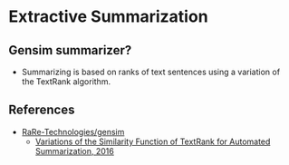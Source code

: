 Extractive Summarization
========================

## Gensim summarizer?
- Summarizing is based on ranks of text sentences using a variation of the TextRank algorithm.


## References
- [RaRe-Technologies/gensim](https://github.com/RaRe-Technologies/gensim)
  - [Variations of the Similarity Function of TextRank for Automated Summarization, 2016](https://arxiv.org/abs/1602.03606)
